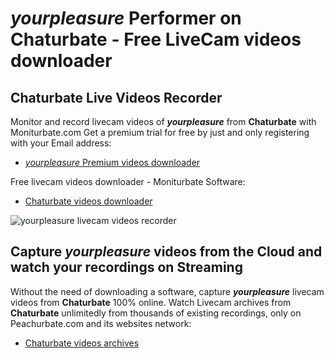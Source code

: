 # _yourpleasure_ Performer on Chaturbate - Free LiveCam videos downloader

## Chaturbate Live Videos Recorder

Monitor and record livecam videos of **_yourpleasure_** from **Chaturbate** with Moniturbate.com
Get a premium trial for free by just and only registering with your Email address:
* [_yourpleasure_ Premium videos downloader](https://moniturbate.com/request-demo-licence-key.html)

Free livecam videos downloader - Moniturbate Software:
* [Chaturbate videos downloader](https://moniturbate.com/moniturbate-download-software.html)

![_yourpleasure_ livecam videos recorder](https://peachurnet.com/templates/moniturbate-software.png)


## Capture _yourpleasure_ videos from the Cloud and watch your recordings on Streaming

Without the need of downloading a software, capture **_yourpleasure_** livecam videos from **Chaturbate** 100% online.
Watch Livecam archives from **Chaturbate** unlimitedly from thousands of existing recordings, only on Peachurbate.com and its websites network:
* [Chaturbate videos archives](https://peachurnet.com/)